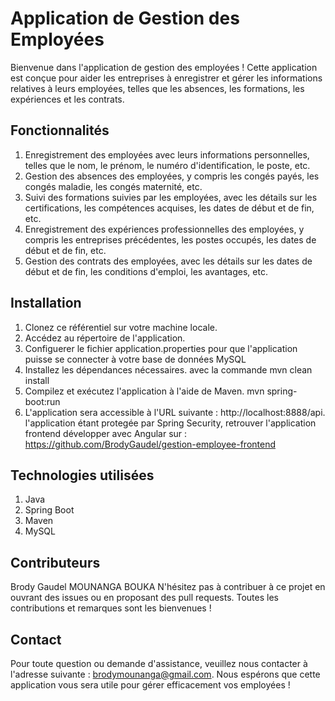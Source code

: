 # Application de Gestion des Employées

Bienvenue dans l'application de gestion des employées ! Cette application est conçue pour aider les entreprises à enregistrer et gérer les informations relatives à leurs employées, telles que les absences, les formations, les expériences et les contrats.

## Fonctionnalités

1. Enregistrement des employées avec leurs informations personnelles, telles que le nom, le prénom, le numéro d'identification, le poste, etc.
2. Gestion des absences des employées, y compris les congés payés, les congés maladie, les congés maternité, etc.
3. Suivi des formations suivies par les employées, avec les détails sur les certifications, les compétences acquises, les dates de début et de fin, etc.
4. Enregistrement des expériences professionnelles des employées, y compris les entreprises précédentes, les postes occupés, les dates de début et de fin, etc.
5. Gestion des contrats des employées, avec les détails sur les dates de début et de fin, les conditions d'emploi, les avantages, etc.

## Installation

1. Clonez ce référentiel sur votre machine locale.
2. Accédez au répertoire de l'application.
3. Configuerer le fichier application.properties pour que l'application puisse se connecter à votre base de données MySQL
4. Installez les dépendances nécessaires. avec la commande mvn clean install
5. Compilez et exécutez l'application à l'aide de Maven. mvn spring-boot:run
6. L'application sera accessible à l'URL suivante : http://localhost:8888/api. l'application étant protegée par Spring Security, retrouver l'application frontend développer avec Angular sur : https://github.com/BrodyGaudel/gestion-employee-frontend

## Technologies utilisées

1. Java
2. Spring Boot
3. Maven
4. MySQL

## Contributeurs

Brody Gaudel MOUNANGA BOUKA
N'hésitez pas à contribuer à ce projet en ouvrant des issues ou en proposant des pull requests. Toutes les contributions et remarques sont les bienvenues !

## Contact
Pour toute question ou demande d'assistance, veuillez nous contacter à l'adresse suivante : brodymounanga@gmail.com.
Nous espérons que cette application vous sera utile pour gérer efficacement vos employées !
